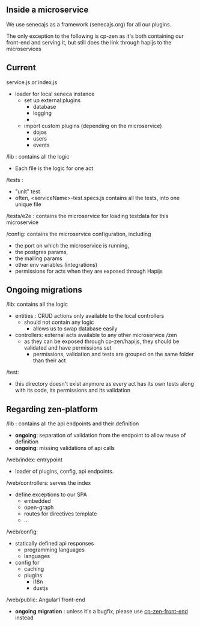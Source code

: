 ## Inside a microservice

We use senecajs as a framework \(senecajs.org\) for all our plugins.

The only exception to the following is cp-zen as it's both containing our front-end and serving it, but still does the link through hapijs to the microservices

## Current

service.js or index.js

* loader for local seneca instance
  * set up external plugins
    * database
    * logging
    * ..
  * import custom plugins \(depending on the microservice\)
    * dojos
    * users
    * events

/lib : contains all the logic

* Each file is the logic for one act

/tests :

* "unit" test
* often, &lt;serviceName&gt;-test.specs.js contains all the tests, into one unique file

/tests/e2e : contains the microservice for loading testdata for this microservice

/config: contains the microservice configuration, including

* the port on which the microservice is running, 
* the postgres params,
* the mailing params
* other env variables \(integrations\)
* permissions for acts when they are exposed through Hapijs

## Ongoing migrations

/lib: contains all the logic

* entities : CRUD actions only available to the local controllers
  * should not contain any logic
    * allows us to swap database  easily
* controllers:  external acts available to any other microservice /zen
  * as they can be exposed through cp-zen/hapijs, they should be validated and have permissions set
    * permissions, validation and tests are grouped on the same folder than their act

/test:

* this directory doesn't exist anymore as every act has its own tests along with its code, its permissions and its validation

## Regarding zen-platform

/lib : contains all the api endpoints and their definition

* **ongoing**: separation of validation from the endpoint to allow reuse of definition
* **ongoing**: missing validations of api calls

/web/index: entrypoint

* loader of plugins, config, api endpoints.

/web/controllers:  serves the index

* define exceptions to our SPA
  * embedded
  * open-graph
  * routes for directives template
  * ...

/web/config:

* statically defined api responses
  * programming languages
  * languages
* config for
  * caching
  * plugins
    * i18n
    * dustjs

/web/public:  Angular1 front-end

* **ongoing migration** : unless it's a bugfix, please use [cp-zen-front-end](https://github.com/CoderDojo/cp-zen-frontend/tree/staging) instead



